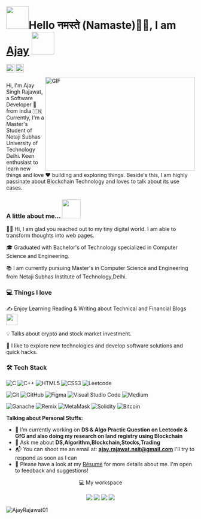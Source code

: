 <h1> <img src="https://github.com/nixin72/nixin72/blob/master/wave.gif" height="60px">Hello नमस्ते (Namaste)🙏🏻, I am <a href="https://github.com/AjayRajawat01">Ajay</a> <img src="https://emojis.slackmojis.com/emojis/images/1531849430/4246/blob-sunglasses.gif?1531849430" height="60px" ></h1>


  </a>
  <a href="https://linkedin.com/in/AjayRajawat01/">
    <img align="left" alt="Ajay's LinkdeIN" width="22px" src="https://cdn.jsdelivr.net/npm/simple-icons@v3/icons/linkedin.svg" />
  </a>
  <a href="https://medium.com/@AjayRajawat01">
    <img align="left" alt="Ajay's Medium" width="22px" src="https://cdn.jsdelivr.net/npm/simple-icons@v3/icons/medium.svg" />
  </a>

<br />
<br />


<img align="right" height="250" width="400" alt="GIF" src="https://media2.giphy.com/media/qgQUggAC3Pfv687qPC/giphy.gif?cid=ecf05e47j1xzkhiup27o7ct69f7cc1l05u197d6ujvbhqjci&rid=giphy.gif&ct=g" />


Hi, I'm Ajay Singh Rajawat, a Software Developer 🎯 from India :india: Currently, I'm a Master's Student of Netaji Subhas University of Technology Delhi. Keen enthusiast to learn new things and love ❤️ building and exploring things.
Beside's this, I am highly passinate about Blockchain Technology and  loves to talk about its use cases.

### A little about me...  <img src="https://media.giphy.com/media/VgCDAzcKvsR6OM0uWg/giphy.gif" width="50"> 

👋🏽 Hi, I am glad you reached out to my tiny digital world. I am able to transform thoughts into web pages.

🎓 Graduated with Bachelor's of Technology specialized in Computer Science and Engineering.

📚 I am currently pursuing Master's in Computer Science and Engineering from Netaji Subhas Institute of Technology,Delhi.


### 💻 Things I love

✍️ Enjoy Learning Reading & Writing about Technical and Financial Blogs <img src="https://media.giphy.com/media/WUlplcMpOCEmTGBtBW/giphy.gif" width="30"> 

💡  Talks about crypto and stock market investment.

🌱 I like to explore new technologies and develop software solutions and quick hacks.


### 🛠 Tech Stack

![C](https://img.shields.io/badge/c-%2300599C.svg?style=for-the-badge&logo=c&logoColor=white)
![C++](https://img.shields.io/badge/C%2B%2B-00599C?style=for-the-badge&logo=c%2B%2B&logoColor=white)
![HTML5](https://img.shields.io/badge/html5-%23E34F26.svg?style=for-the-badge&logo=html5&logoColor=white)
![CSS3](https://img.shields.io/badge/css3-%231572B6.svg?style=for-the-badge&logo=css3&logoColor=white)
![Leetcode](https://img.shields.io/badge/LeetCode-000000?style=for-the-badge&logo=LeetCode&logoColor=#d16c06)

![Git](https://img.shields.io/badge/git-%23F05033.svg?style=for-the-badge&logo=git&logoColor=white)
![GitHub](https://img.shields.io/badge/github-%23121011.svg?style=for-the-badge&logo=github&logoColor=white)
![Figma](https://img.shields.io/badge/figma-%23F24E1E.svg?style=for-the-badge&logo=figma&logoColor=white)
![Visual Studio Code](https://img.shields.io/badge/Visual%20Studio%20Code-0078d7.svg?style=for-the-badge&logo=visual-studio-code&logoColor=white)
![Medium](https://img.shields.io/badge/Medium-12100E?style=for-the-badge&logo=medium&logoColor=white)

![Ganache](https://img.shields.io/badge/Ganache-orange?style=for-the-badge&logo=Ganache&logoColor=orange)
![Remix](https://img.shields.io/badge/Remix-IDE-%23363636.svg?style=for-the-badge&logo=remix&logoColor=white)
![MetaMask](https://img.shields.io/badge/Metamask-red?style=for-the-badge&logo=orange&logoColor=orange)
![Solidity](https://img.shields.io/badge/Solidity-%23363636.svg?style=for-the-badge&logo=solidity&logoColor=white)
![Bitcoin](https://img.shields.io/badge/Bitcoin-000?style=for-the-badge&logo=bitcoin&logoColor=white)



**Talking about Personal Stuffs:**

- 🔭 I’m currently working on **DS & Algo Practic Question on Leetcode & GfG and also doing my research on land registry using Blockchain**
- 💬 Ask me about **DS,Algorithm,Blockchain,Stocks,Trading**
- 📬 You can shoot me an email at: **ajay.rajawat.nsit@gmail.com** I'll try to respond as soon as I can
- 📄 Please have a look at my [Résumé](https://www.ajaysinghrajawat.in/Resume.pdf) for more details about me. I'm open to feedback and suggestions!

<p align='center'>
  💻 My workspace<br/><br/>
  <img src="https://img.shields.io/badge/windows-%230078D6.svg?&style=for-the-badge&logo=windows&logoColor=white" />
  <img src="https://img.shields.io/badge/AMD-RYZEN 7%205800H-red?style=for-the-badge&logo=amd" />
  <img src="https://img.shields.io/badge/RAM-16GB-%230071C5.svg?&style=for-the-badge&logoColor=white" />
  <img src="https://img.shields.io/badge/nvidia-Rtx%203050-%2376B900.svg?&style=for-the-badge&logo=nvidia&logoColor=white" />
</p>
<p align="left"> <img src="https://komarev.com/ghpvc/?username=AjayRajawat01" alt="AjayRajawat01" /> </p>
